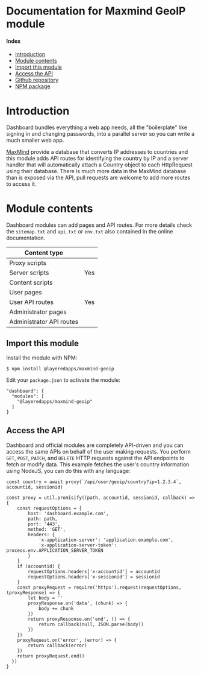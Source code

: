 # Documentation for Maxmind GeoIP module

#### Index

- [Introduction](#maxmind-geoip-module)
- [Module contents](#module-contents)
- [Import this module](#import-this-module)
- [Access the API](#access-the-api)
- [Github repository](https://github.com/layeredapps/maxmind-geoip)
- [NPM package](https://npmjs.org/layeredapps/maxmind-geoip)

# Introduction

Dashboard bundles everything a web app needs, all the "boilerplate" like signing in and changing passwords, into a parallel server so you can write a much smaller web app.

[MaxMind](https://www.maxmind.com/en/home) provide a database that converts IP addresses to countries and this module adds API routes for identifying the country by IP and a server handler that will automatically attach a Country object to each HttpRequest using their database.  There is much more data in the MaxMind database than is exposed via the API, pull requests are welcome to add more routes to access it. 

# Module contents 

Dashboard modules can add pages and API routes.  For more details check the `sitemap.txt` and `api.txt` or `env.txt` also contained in the online documentation.

| Content type             |     |
|--------------------------|-----|
| Proxy scripts            |     |
| Server scripts           | Yes |
| Content scripts          |     |
| User pages               |     |
| User API routes          | Yes | 
| Administrator pages      |     |
| Administrator API routes |     | 

## Import this module

Install the module with NPM:

    $ npm install @layeredapps/maxmind-geoip

Edit your `package.json` to activate the module:

    "dashboard": {
      "modules": [
        "@layeredapps/maxmind-geoip"
      ]
    }

## Access the API

Dashboard and official modules are completely API-driven and you can access the same APIs on behalf of the user making requests.  You perform `GET`, `POST`, `PATCH`, and `DELETE` HTTP requests against the API endpoints to fetch or modify data.  This example fetches the user's country information using NodeJS, you can do this with any language:

    const country = await proxy(`/api/user/geoip/country?ip=1.2.3.4`, accountid, sessionid)

    const proxy = util.promisify((path, accountid, sessionid, callback) => {
        const requestOptions = {
            host: 'dashboard.example.com',
            path: path,
            port: '443',
            method: 'GET',
            headers: {
                'x-application-server': 'application.example.com',
                'x-application-server-token': process.env.APPLICATION_SERVER_TOKEN
            }
        }
        if (accountid) {
            requestOptions.headers['x-accountid'] = accountid
            requestOptions.headers['x-sessionid'] = sessionid
        }
        const proxyRequest = require('https').request(requestOptions, (proxyResponse) => {
            let body = ''
            proxyResponse.on('data', (chunk) => {
                body += chunk
            })
            return proxyResponse.on('end', () => {
                return callback(null, JSON.parse(body))
            })
        })
        proxyRequest.on('error', (error) => {
            return callback(error)
        })
        return proxyRequest.end()
      })
    }


